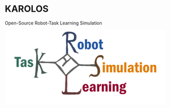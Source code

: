 # KAROLOS

Open-Source Robot-Task Learning Simulation

<p align="center">
<img src="images/logo.png" width="500px">
</p>